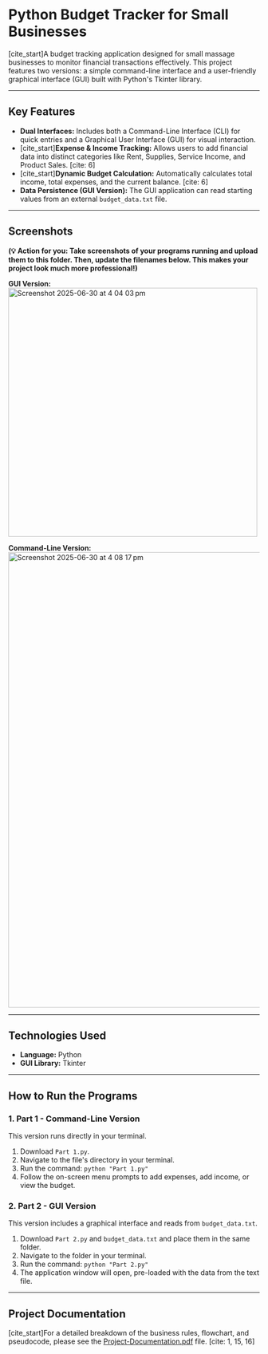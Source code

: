 # Python Budget Tracker for Small Businesses

[cite_start]A budget tracking application designed for small massage businesses to monitor financial transactions effectively.  This project features two versions: a simple command-line interface and a user-friendly graphical interface (GUI) built with Python's Tkinter library.

---

## Key Features

* **Dual Interfaces:** Includes both a Command-Line Interface (CLI) for quick entries and a Graphical User Interface (GUI) for visual interaction.
* [cite_start]**Expense & Income Tracking:** Allows users to add financial data into distinct categories like Rent, Supplies, Service Income, and Product Sales. [cite: 6]
* [cite_start]**Dynamic Budget Calculation:** Automatically calculates total income, total expenses, and the current balance. [cite: 6]
* **Data Persistence (GUI Version):** The GUI application can read starting values from an external `budget_data.txt` file.

---

## Screenshots

**(💡 Action for you: Take screenshots of your programs running and upload them to this folder. Then, update the filenames below. This makes your project look much more professional!)**

**GUI Version:**
<img width="499" alt="Screenshot 2025-06-30 at 4 04 03 pm" src="https://github.com/user-attachments/assets/2b46aa5e-8f15-40f9-a1e9-55cc67742c2f" />



**Command-Line Version:**
<img width="913" alt="Screenshot 2025-06-30 at 4 08 17 pm" src="https://github.com/user-attachments/assets/68c8a5fb-3918-412b-9fd2-9f2de52e3450" />


---

## Technologies Used

* **Language:** Python
* **GUI Library:** Tkinter

---

## How to Run the Programs

### 1. Part 1 - Command-Line Version

This version runs directly in your terminal.

1.  Download `Part 1.py`.
2.  Navigate to the file's directory in your terminal.
3.  Run the command: `python "Part 1.py"`
4.  Follow the on-screen menu prompts to add expenses, add income, or view the budget.

### 2. Part 2 - GUI Version

This version includes a graphical interface and reads from `budget_data.txt`.

1.  Download `Part 2.py` and `budget_data.txt` and place them in the same folder.
2.  Navigate to the folder in your terminal.
3.  Run the command: `python "Part 2.py"`
4.  The application window will open, pre-loaded with the data from the text file.

---

## Project Documentation

[cite_start]For a detailed breakdown of the business rules, flowchart, and pseudocode, please see the [Project-Documentation.pdf](Project-Documentation.pdf) file. [cite: 1, 15, 16]
